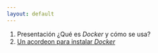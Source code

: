 ```yaml
---
layout: default
---
```


1. Presentación ¿Qué es *Docker* y cómo se usa?
2. [Un acordeon para instalar *Docker*](/docker/instalacion.html)
